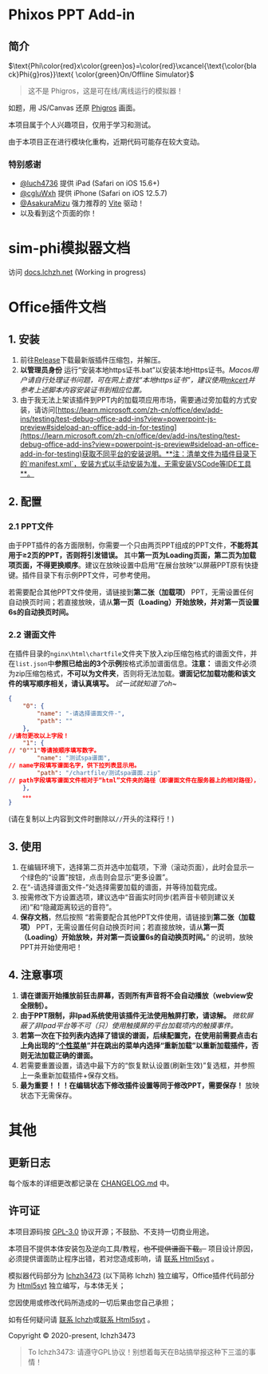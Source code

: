 # Phixos PPT Add-in

## 简介

$\text{Phi\color{red}x\color{green}os}=\color{red}\xcancel{\text{\color{black}Phi{g}ros}}\text{ \color{green}On/Offline Simulator}$

> 这不是 Phi&#103;ros，这是可在线/离线运行的模拟器！

如题，用 JS/Canvas 还原 [Phi&#103;ros](https://www.taptap.com/app/165287) 画面。

本项目属于个人兴趣项目，仅用于学习和测试。

由于本项目正在进行模块化重构，近期代码可能存在较大变动。

### 特别感谢

- [@luch4736](https://github.com/luch4736) 提供 iPad (Safari on iOS 15.6+)
- [@cgluWxh](https://github.com/cgluWxh) 提供 iPhone (Safari on iOS 12.5.7)
- [@AsakuraMizu](https://github.com/AsakuraMizu) 强力推荐的 [Vite](https://vitejs.dev) 驱动！
- 以及看到这个页面的你！

# sim-phi模拟器文档

访问 <!-- prettier-ignore -->[docs.lchz&#104;.net](https://docs.lchz&#104;.net/project/sim-phi-core) (Working in progress)

# Office插件文档

## 1. 安装
1. 前往[Release](https://github.com/html5syt/sim-phi-Office/releases)下载最新版插件压缩包，并解压。
2. **以管理员身份** 运行“安装本地https证书.bat”以安装本地Https证书。*Macos用户请自行处理证书问题，可在网上查找“本地https证书”，建议使用[mkcert](https://github.com/FiloSottile/mkcert)并参考上述脚本内容安装证书到相应位置。*
3. 由于我无法上架该插件到PPT内的加载项应用市场，需要通过旁加载的方式安装，请访问[https://learn.microsoft.com/zh-cn/office/dev/add-ins/testing/test-debug-office-add-ins?view=powerpoint-js-preview#sideload-an-office-add-in-for-testing](https://learn.microsoft.com/zh-cn/office/dev/add-ins/testing/test-debug-office-add-ins?view=powerpoint-js-preview#sideload-an-office-add-in-for-testing)获取不同平台的安装说明。**注：清单文件为插件目录下的`manifest.xml`，安装方式以手动安装为准，无需安装VSCode等IDE工具**。

## 2. 配置
### 2.1 PPT文件
由于PPT插件的各方面限制，你需要一个只由两页PPT组成的PPT文件，**不能将其用于≥2页的PPT，否则将引发错误。** 其中**第一页为Loading页面，第二页为加载项页面，不得更换顺序**。建议在放映设置中启用“在展台放映”以屏蔽PPT原有快捷键。插件目录下有示例PPT文件，可参考使用。

若需要配合其他PPT文件使用，请链接到**第二张（加载项）** PPT，无需设置任何自动换页时间；若直接放映，请从**第一页（Loading）开始放映，并对第一页设置6s的自动换页时间。**
### 2.2 谱面文件
在插件目录的`nginx\html\chartfile`文件夹下放入zip压缩包格式的谱面文件，并在`list.json`中**参照已给出的3个示例**按格式添加谱面信息。**注意：** 谱面文件必须为zip压缩包格式，**不可以为文件夹**，否则将无法加载。**谱面记忆加载功能和该文件的填写顺序相关，请认真填写。** *试一试就知道了oh~*

```json
{
    "0": {
        "name": "-请选择谱面文件-",
        "path": ""
    },
//请勿更改以上字段！
    "1": {   
// "0""1"等请按顺序填写数字。 
        "name": "测试spa谱面", 
// name字段填写谱面名字，供下拉列表显示用。
        "path": "/chartfile/测试spa谱面.zip"
// path字段填写谱面文件相对于“html”文件夹的路径（即谱面文件在服务器上的相对路径），如上所示。需要验证请在前方添加https://127.0.0.1:2085后在浏览器访问，若不报404等错误即配置成功。建议放置于“chartfile”文件夹下，方便配置。
    },
    。。。
}
```
(请在复制以上内容到文件时删除以`//`开头的注释行！)

## 3. 使用
1. 在编辑环境下，选择第二页并选中加载项，下滑（滚动页面），此时会显示一个绿色的“设置”按钮，点击则会显示“更多设置”。
2. 在“-请选择谱面文件-”处选择需要加载的谱面，并等待加载完成。
3. 按需修改下方设置选项，建议选中“音画实时同步(若声音卡顿则建议关闭)”和“隐藏距离较远的音符”。
4. **保存文档**，然后按照  “若需要配合其他PPT文件使用，请链接到**第二张（加载项）** PPT，无需设置任何自动换页时间；若直接放映，请从**第一页（Loading）开始放映，并对第一页设置6s的自动换页时间。**”  的说明，放映PPT并开始使用吧！

## 4. 注意事项
1. **请在谱面开始播放前狂击屏幕，否则所有声音将不会自动播放（webview安全限制）。**
2. **由于PPT限制，非Ipad系统使用该插件无法使用触屏打歌，请谅解。** *微软屏蔽了非Ipad平台等不可（只）使用触摸屏的平台加载项内的触摸事件。*
3. **若第一次在下拉列表内选择了错误的谱面，后续配置完，在使用前需要点击右上角出现的“[个性菜单](https://learn.microsoft.com/zh-cn/office/dev/add-ins/design/content-add-ins#personality-menu)”并在跳出的菜单内选择“重新加载”以重新加载插件，否则无法加载正确的谱面。**
4. 若需要重置设置，请选中最下方的“恢复默认设置(刷新生效)”复选框，并参照上一条重新加载插件+保存文档。
5. **最为重要！！！在编辑状态下修改插件设置等同于修改PPT，需要保存！** 放映状态下无需保存。

# 其他
## 更新日志

每个版本的详细更改都记录在 [CHANGELOG.md](CHANGELOG.md) 中。

## 许可证

本项目源码按 [GPL-3.0](LICENSE.txt) 协议开源；不鼓励、不支持一切商业用途。

本项目不提供本体安装包及逆向工具/教程，~~也不提供谱面下载。~~ 项目设计原因，必须提供谱面防止程序出错，若对您造成影响，请 [联系 Html5syt](mailto:html5syt@163.com?subject=[GitHub]html5syt/sim-phi-Office) 。

模拟器代码部分为 [lchz&#104;3473](https://space.bilibili.com/274753872) (以下简称 lchz&#104;) 独立编写，Office插件代码部分为 [Html5syt](https://space.bilibili.com/1172199422) 独立编写，与本体无关；

您因使用或修改代码所造成的一切后果由您自己承担；

如有任何疑问请 [联系 lchz&#104;](mailto:lchz%683%3473@163.com?subject=[GitHub]lchz%683%3473/sim-phi)或[联系 Html5syt](mailto:html5syt@163.com?subject=[GitHub]html5syt/sim-phi-Office) 。

Copyright &copy; 2020-present, lchz&#104;3473

> To lchzh3473: 请遵守GPL协议！别想着每天在B站搞举报这种下三滥的事情！


